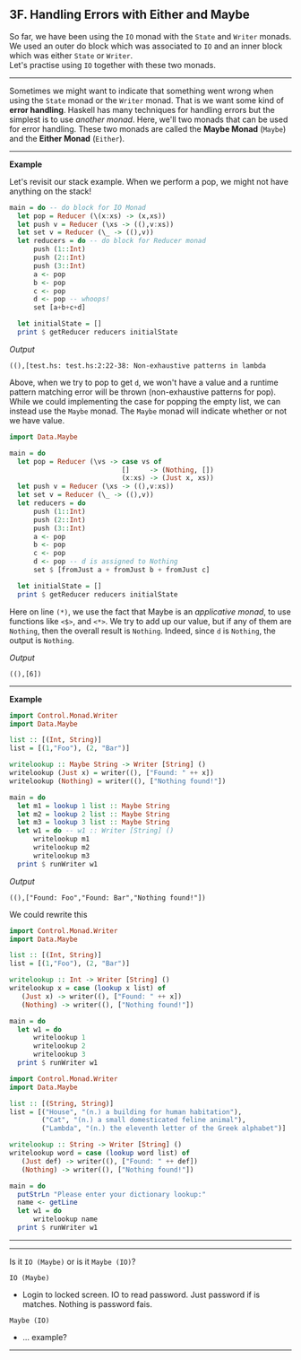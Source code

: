 ## 3F. Handling Errors with Either and Maybe

So far, we have been using the `IO` monad with the `State` and `Writer` monads.
We used an outer do block which was associated to `IO` and an inner block which was 
either `State` or `Writer`.    
Let's practise using `IO` together with these two monads.




----

Sometimes we might want to indicate that something went wrong when using
the `State` monad or the `Writer` monad. That is we want some kind of **error handling**.
Haskell has many techniques for handling errors but the simplest is to use *another monad*.
Here, we'll  two monads that can be used for error handling. 
These two monads are called the **Maybe Monad** (`Maybe`) and the **Either Monad** (`Either`).

----

**Example**    

Let's revisit our stack example. When we perform a pop, we might not have anything on the stack!    

```haskell
main = do -- do block for IO Monad
  let pop = Reducer (\(x:xs) -> (x,xs))
  let push v = Reducer (\xs -> ((),v:xs))
  let set v = Reducer (\_ -> ((),v))
  let reducers = do -- do block for Reducer monad
      push (1::Int)
      push (2::Int)
      push (3::Int)
      a <- pop
      b <- pop
      c <- pop
      d <- pop -- whoops!
      set [a+b+c+d]

  let initialState = []
  print $ getReducer reducers initialState
```

*Output*
```
((),[test.hs: test.hs:2:22-38: Non-exhaustive patterns in lambda
```

Above, when we try to pop to get `d`, we won't have a value and a runtime pattern matching
error will be thrown (non-exhaustive patterns for pop). While we could implementing the case
for popping the empty list, we can instead use the `Maybe` monad. The `Maybe` monad will indicate 
whether or not we have value.


```haskell
import Data.Maybe

main = do
  let pop = Reducer (\vs -> case vs of
                            []     -> (Nothing, [])
                            (x:xs) -> (Just x, xs))
  let push v = Reducer (\xs -> ((),v:xs))
  let set v = Reducer (\_ -> ((),v))
  let reducers = do
      push (1::Int)
      push (2::Int)
      push (3::Int)
      a <- pop
      b <- pop
      c <- pop
      d <- pop -- d is assigned to Nothing
      set $ [fromJust a + fromJust b + fromJust c]

  let initialState = []
  print $ getReducer reducers initialState
```

Here on line `(*)`, we use the fact that Maybe is an *applicative monad*, to use
functions like `<$>`, and `<*>`. We try to add up our value, but if any of them
are `Nothing`, then the overall result is `Nothing`. Indeed, since `d` is `Nothing`,
the output is `Nothing`.


*Output*    
```
((),[6])
```

----

**Example**    

```haskell
import Control.Monad.Writer
import Data.Maybe

list :: [(Int, String)]
list = [(1,"Foo"), (2, "Bar")]

writelookup :: Maybe String -> Writer [String] ()
writelookup (Just x) = writer((), ["Found: " ++ x])
writelookup (Nothing) = writer((), ["Nothing found!"])

main = do
  let m1 = lookup 1 list :: Maybe String
  let m2 = lookup 2 list :: Maybe String
  let m3 = lookup 3 list :: Maybe String
  let w1 = do -- w1 :: Writer [String] ()
      writelookup m1
      writelookup m2
      writelookup m3
  print $ runWriter w1
```

*Output*    
```
((),["Found: Foo","Found: Bar","Nothing found!"])
```

We could rewrite this

```haskell
import Control.Monad.Writer
import Data.Maybe

list :: [(Int, String)]
list = [(1,"Foo"), (2, "Bar")]

writelookup :: Int -> Writer [String] ()
writelookup x = case (lookup x list) of
   (Just x) -> writer((), ["Found: " ++ x])
   (Nothing) -> writer((), ["Nothing found!"])

main = do
  let w1 = do
      writelookup 1
      writelookup 2
      writelookup 3
  print $ runWriter w1
```


```haskell
import Control.Monad.Writer
import Data.Maybe

list :: [(String, String)]
list = [("House", "(n.) a building for human habitation"),
        ("Cat", "(n.) a small domesticated feline animal"),
        ("Lambda", "(n.) the eleventh letter of the Greek alphabet")]

writelookup :: String -> Writer [String] ()
writelookup word = case (lookup word list) of
   (Just def) -> writer((), ["Found: " ++ def])
   (Nothing) -> writer((), ["Nothing found!"])

main = do
  putStrLn "Please enter your dictionary lookup:"
  name <- getLine
  let w1 = do
      writelookup name
  print $ runWriter w1
```

----


----

Is it `IO (Maybe)` or is it `Maybe (IO)`?

`IO (Maybe)`
- Login to locked screen. IO to read password. Just password if is matches. Nothing is password fais.

`Maybe (IO)`
- ... example?

---- 



